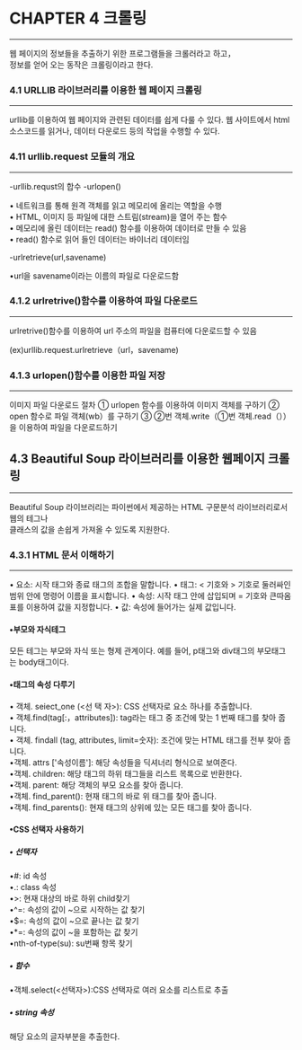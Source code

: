 # CHAPTER 4 크롤링
--------------------
웹 페이지의 정보들을 추출하기 위한 프로그램들을 크롤러라고 하고，   
정보를 얻어 오는 동작은 크롤링이라고 한다.


### 4.1 URLLIB 라이브러리를 이용한 웹 페이지 크롤링
--------

urllib를 이용하여 웹 페이지와 관련된 데이터를 쉽게 다룰 수 있다.
웹 사이트에서 html소스코드를 읽거나, 데이터 다운로드 등의 작업을 수행할 수 있다. 

### 4.11 urllib.request 모듈의 개요
------------
-urllib.requst의 합수
-urlopen()   

• 네트워크를 통해 원격 객체를 읽고 메모리에 올리는 역할을 수행   
• HTML, 이미지 등 파일에 대한 스트림(stream)을 열어 주는 함수   
• 메모리에 올린 데이터는 read() 함수를 이용하여 데이터로 만들 수 있음   
• read() 함수로 읽어 들인 데이터는 바이너리 데이터임   

-urlretrieve(url,savename)   

•url을 savename이라는 이름의 파일로 다운로드함   

### 4.1.2 urlretrive()함수를 이용하여 파일 다운로드   
------------
urlretrive()함수를 이용하여 url 주소의 파일을 컴퓨터에 다운로드할 수 있음   

(ex)urllib.request.urlretrieve（url，savename)   

### 4.1.3 urlopen()함수를 이용한 파일 저장   
------------

이미지 파일 다운로드 절차
① urlopen 함수를 이용하여 이미지 객체를 구하기
② open 함수로 파일 객체(wb）를 구하기
③ ②번 객체.write（①번 객체.read（））을 이용하여 파일을 다운로드하기

## 4.3 Beautiful Soup 라이브러리를 이용한 웹페이지 크롤링
-----------

Beautiful Soup 라이브러리는 파이썬에서 제공하는 HTML 구문분석 라이브러리로서 웹의 테그나    
클래스의 값을 손쉽게 가져올 수 있도록 지원한다.    

### 4.3.1 HTML 문서 이해하기
-----------
• 요소: 시작 태그와 종료 태그의 조합을 말합니다.
• 태그: < 기호와 > 기호로 둘러싸인 범위 안에 명령어 이름을 표시합니다.
• 속성: 시작 태그 안에 삽입되며 = 기호와 큰따옴표를 이용하여 값을 지정합니다.
• 값: 속성에 들어가는 실제 값입니다.

#### •부모와 자식테그
모든 테그는 부모와 자식 또는 형제 관계이다. 예를 들어, p태그와 div태그의 부모태그는 body태그이다.   
#### •태그의 속성 다루기

• 객체. seiect_one (<선 택 자>): CSS 선택자로 요소 하나를 추출합니다.   
• 객체.find(tag[:，attributes]): tag라는 태그 중 조건에 맞는 1 번째 태그를 찾아 줍니다.   
• 객체. findall (tag, attributes, limit=숫자): 조건에 맞는 HTML 태그를 전부 찾아 줍니다.   
•객체. attrs ['속성이름']: 해당 속성들을 딕셔너리 형식으로 보여준다.   
•객체. children: 해당 태그의 하위 태그들을 리스트 목록으로 반환한다.    
•객체. parent: 해당 객체의 부모 요소를 찾아 줍니다.    
•객체. find_parent(): 현재 태그의 바로 위 태그를 찾아 줍니다.     
•객체. find_parents(): 현재 태그의 상위에 있는 모든 태그를 찾아 줍니다.     

#### •CSS 선택자 사용하기   

##### • 선택자   
•#: id 속성   
•.: class 속성   
•>: 현재 대상의 바로 하위 child찾기    
•^=: 속성의 값이 ~으로 시작하는 값 찾기    
•$=: 속성의 값이 ~으로 끝나는 값 찾기    
•*=: 속성의 값이 ~을 포함하는 값 찾기    
•nth-of-type(su): su번째 항목 찾기    

##### • 함수        
•객체.select(<선택자>):CSS 선택자로 여러 요소를 리스트로 추출         

##### • string 속성     
해당 요소의 글자부분을 추출한다.    










